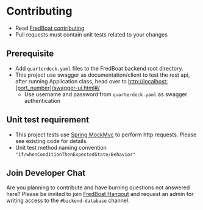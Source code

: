 # Contributing
* Read [FredBoat contributing](https://github.com/Frederikam/FredBoat/blob/dev/CONTRIBUTING.md)
* Pull requests must contain unit tests related to your changes

## Prerequisite

* Add `quarterdeck.yaml` files to the FredBoat backend root directory.
* This project use swagger as documentation/client to test the rest api, after running Application class, head over to [http://localhost:[port_number]/swagger-ui.html#/](http://localhost:4269/swagger-ui.html#/)
  * Use username and password from `quarterdeck.yaml` as swagger authentication

## Unit test requirement

* This project tests use [Spring MockMvc](https://docs.spring.io/spring-security/site/docs/current/reference/html/test-mockmvc.html) to perform http requests. Please see existing code for details.
* Unit test method naming convention `"if/whenConditionThenExpectedState/Behavior"` 

## Join Developer Chat

Are you planning to contribute and have burning questions not answered here? Please be invited to join [FredBoat Hangout](https://discord.gg/cgPFW4q) and request an admin for writing access to the `#backend-database` channel.